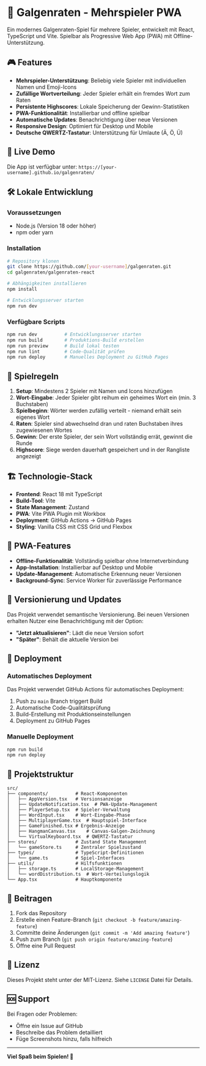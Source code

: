 # 🎯 Galgenraten - Mehrspieler PWA

Ein modernes Galgenraten-Spiel für mehrere Spieler, entwickelt mit React, TypeScript und Vite. Spielbar als Progressive Web App (PWA) mit Offline-Unterstützung.

## 🎮 Features

- **Mehrspieler-Unterstützung**: Beliebig viele Spieler mit individuellen Namen und Emoji-Icons
- **Zufällige Wortverteilung**: Jeder Spieler erhält ein fremdes Wort zum Raten
- **Persistente Highscores**: Lokale Speicherung der Gewinn-Statistiken
- **PWA-Funktionalität**: Installierbar und offline spielbar
- **Automatische Updates**: Benachrichtigung über neue Versionen
- **Responsive Design**: Optimiert für Desktop und Mobile
- **Deutsche QWERTZ-Tastatur**: Unterstützung für Umlaute (Ä, Ö, Ü)

## 🚀 Live Demo

Die App ist verfügbar unter: `https://[your-username].github.io/galgenraten/`

## 🛠️ Lokale Entwicklung

### Voraussetzungen

- Node.js (Version 18 oder höher)
- npm oder yarn

### Installation

```bash
# Repository klonen
git clone https://github.com/[your-username]/galgenraten.git
cd galgenraten/galgenraten-react

# Abhängigkeiten installieren
npm install

# Entwicklungsserver starten
npm run dev
```

### Verfügbare Scripts

```bash
npm run dev          # Entwicklungsserver starten
npm run build        # Produktions-Build erstellen
npm run preview      # Build lokal testen
npm run lint         # Code-Qualität prüfen
npm run deploy       # Manuelles Deployment zu GitHub Pages
```

## 🎯 Spielregeln

1. **Setup**: Mindestens 2 Spieler mit Namen und Icons hinzufügen
2. **Wort-Eingabe**: Jeder Spieler gibt reihum ein geheimes Wort ein (min. 3 Buchstaben)
3. **Spielbeginn**: Wörter werden zufällig verteilt - niemand erhält sein eigenes Wort
4. **Raten**: Spieler sind abwechselnd dran und raten Buchstaben ihres zugewiesenen Wortes
5. **Gewinn**: Der erste Spieler, der sein Wort vollständig errät, gewinnt die Runde
6. **Highscore**: Siege werden dauerhaft gespeichert und in der Rangliste angezeigt

## 🏗️ Technologie-Stack

- **Frontend**: React 18 mit TypeScript
- **Build-Tool**: Vite
- **State Management**: Zustand
- **PWA**: Vite PWA Plugin mit Workbox
- **Deployment**: GitHub Actions → GitHub Pages
- **Styling**: Vanilla CSS mit CSS Grid und Flexbox

## 📱 PWA-Features

- **Offline-Funktionalität**: Vollständig spielbar ohne Internetverbindung
- **App-Installation**: Installierbar auf Desktop und Mobile
- **Update-Management**: Automatische Erkennung neuer Versionen
- **Background-Sync**: Service Worker für zuverlässige Performance

## 🔄 Versionierung und Updates

Das Projekt verwendet semantische Versionierung. Bei neuen Versionen erhalten Nutzer eine Benachrichtigung mit der Option:

- **"Jetzt aktualisieren"**: Lädt die neue Version sofort
- **"Später"**: Behält die aktuelle Version bei

## 🚢 Deployment

### Automatisches Deployment

Das Projekt verwendet GitHub Actions für automatisches Deployment:

1. Push zu `main` Branch triggert Build
2. Automatische Code-Qualitätsprüfung
3. Build-Erstellung mit Produktionseinstellungen
4. Deployment zu GitHub Pages

### Manuelle Deployment

```bash
npm run build
npm run deploy
```

## 📂 Projektstruktur

```
src/
├── components/          # React-Komponenten
│   ├── AppVersion.tsx   # Versionsanzeige
│   ├── UpdateNotification.tsx  # PWA-Update-Management
│   ├── PlayerSetup.tsx  # Spieler-Verwaltung
│   ├── WordInput.tsx    # Wort-Eingabe-Phase
│   ├── MultiplayerGame.tsx  # Hauptspiel-Interface
│   ├── GameFinished.tsx # Ergebnis-Anzeige
│   ├── HangmanCanvas.tsx    # Canvas-Galgen-Zeichnung
│   └── VirtualKeyboard.tsx  # QWERTZ-Tastatur
├── stores/              # Zustand State Management
│   └── gameStore.ts     # Zentraler Spielzustand
├── types/               # TypeScript-Definitionen
│   └── game.ts          # Spiel-Interfaces
├── utils/               # Hilfsfunktionen
│   ├── storage.ts       # LocalStorage-Management
│   └── wordDistribution.ts  # Wort-Verteilungslogik
└── App.tsx              # Hauptkomponente
```

## 🤝 Beitragen

1. Fork das Repository
2. Erstelle einen Feature-Branch (`git checkout -b feature/amazing-feature`)
3. Committe deine Änderungen (`git commit -m 'Add amazing feature'`)
4. Push zum Branch (`git push origin feature/amazing-feature`)
5. Öffne eine Pull Request

## 📄 Lizenz

Dieses Projekt steht unter der MIT-Lizenz. Siehe `LICENSE` Datei für Details.

## 🆘 Support

Bei Fragen oder Problemen:
- Öffne ein Issue auf GitHub
- Beschreibe das Problem detailliert
- Füge Screenshots hinzu, falls hilfreich

---

**Viel Spaß beim Spielen! 🎉**
